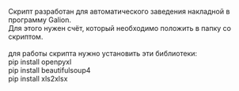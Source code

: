 Скрипт разработан для автоматического заведения накладной в программу Galion.<br>
Для этого нужен счёт, который необходимо положить в папку со скриптом.<br>
<br>
для работы скрипта нужно установить эти библиотеки:<br>
pip install openpyxl<br>
pip install beautifulsoup4<br>
pip install xls2xlsx
